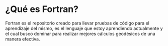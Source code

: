 # ¿Qué es Fortran?

Fortran es el repositorio creado para llevar pruebas de código para el aprendizaje del mismo, es el lenguaje que estoy aprendiendo actualmente y el cual busco dominar para realizar mejores cálculos geodésicos de una manera efectiva.
